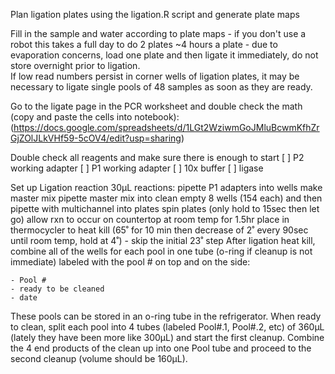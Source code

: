 Plan ligation plates using the ligation.R script and generate plate maps

Fill in the sample and water according to plate maps - if you don't use a robot this takes a full day to do 2 plates ~4 hours a plate - due to evaporation concerns, load one plate and then ligate it immediately, do not store overnight prior to ligation.  
If low read numbers persist in corner wells of ligation plates, it may be necessary to ligate single pools of 48 samples as soon as they are ready.

Go to the ligate page in the PCR worksheet and double check the math (copy and paste the cells  into notebook): (https://docs.google.com/spreadsheets/d/1LGt2WziwmGoJMluBcwmKfhZrGjZOlJLkVHf59-5cOV4/edit?usp=sharing)

Double check all reagents and make sure there is enough to start
[ ] P2 working adapter
[ ] P1 working adapter
[ ] 10x buffer
[ ] ligase


Set up Ligation reaction 30µL reactions:
pipette P1 adapters into wells
make master mix
pipette master mix into clean empty 8 wells (154 each) and then pipette with multichannel into plates
spin plates (only hold to 15sec then let go)
allow rxn to occur on countertop at room temp for 1.5hr
place in thermocycler to heat kill (65˚ for 10 min then decrease of 2˚ every 90sec until room temp, hold at 4˚) - skip the initial 23˚ step
After ligation heat kill, combine all of the wells for each pool in one tube (o-ring if cleanup is not immediate) labeled with the pool # on top and on the side:

    - Pool #
    - ready to be cleaned
    - date
These pools can be stored in an o-ring tube in the refrigerator.
When ready to clean, split each pool into 4 tubes (labeled Pool#.1, Pool#.2, etc) of 360µL (lately they have been more like 300µL)  and start the first cleanup.  Combine the 4 end products of the clean up into one Pool tube and proceed to the second cleanup (volume should be 160µL).
